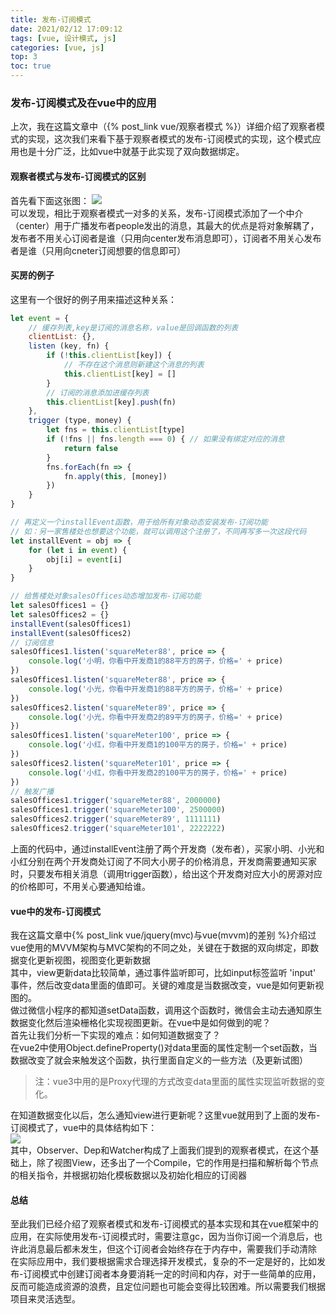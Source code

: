 ```yaml
---
title: 发布-订阅模式
date: 2021/02/12 17:09:12
tags: [vue, 设计模式, js]
categories: [vue, js]
top: 3
toc: true
---
```

### 发布-订阅模式及在vue中的应用
上次，我在这篇文章中（{% post_link vue/观察者模式 %}）详细介绍了观察者模式的实现，这次我们来看下基于观察者模式的发布-订阅模式的实现，这个模式应用也是十分广泛，比如vue中就基于此实现了双向数据绑定。  

#### 观察者模式与发布-订阅模式的区别
首先看下面这张图：
![](https://liangdo-top.oss-cn-shenzhen.aliyuncs.com/blog/1681656-20190609165617260-1339584210.png)  
可以发现，相比于观察者模式一对多的关系，发布-订阅模式添加了一个中介（center）用于广播发布者people发出的消息，其最大的优点是将对象解耦了，发布者不用关心订阅者是谁（只用向center发布消息即可），订阅者不用关心发布者是谁（只用向cneter订阅想要的信息即可） 

#### 买房的例子
这里有一个很好的例子用来描述这种关系：
```js
let event = {
    // 缓存列表,key是订阅的消息名称，value是回调函数的列表
    clientList: {},
    listen (key, fn) {
        if (!this.clientList[key]) {
            // 不存在这个消息则新建这个消息的列表
            this.clientList[key] = []
        }
        // 订阅的消息添加进缓存列表
        this.clientList[key].push(fn)
    },
    trigger (type, money) {
        let fns = this.clientList[type]
        if (!fns || fns.length === 0) { // 如果没有绑定对应的消息
            return false
        }
        fns.forEach(fn => {
            fn.apply(this, [money])
        })
    }
}

// 再定义一个installEvent函数，用于给所有对象动态安装发布-订阅功能
// 如：另一家售楼处也想要这个功能，就可以调用这个注册了，不同再写多一次这段代码
let installEvent = obj => {
    for (let i in event) {
        obj[i] = event[i]
    }
}

// 给售楼处对象salesOffices动态增加发布-订阅功能
let salesOffices1 = {}
let salesOffices2 = {}
installEvent(salesOffices1)
installEvent(salesOffices2)
// 订阅信息
salesOffices1.listen('squareMeter88', price => {
    console.log('小明，你看中开发商1的88平方的房子，价格=' + price)
})
salesOffices1.listen('squareMeter88', price => {
    console.log('小光，你看中开发商1的88平方的房子，价格=' + price)
})
salesOffices2.listen('squareMeter89', price => {
    console.log('小光，你看中开发商2的89平方的房子，价格=' + price)
})
salesOffices1.listen('squareMeter100', price => {
    console.log('小红，你看中开发商1的100平方的房子，价格=' + price)
})
salesOffices2.listen('squareMeter101', price => {
    console.log('小红，你看中开发商2的100平方的房子，价格=' + price)
})
// 触发广播
salesOffices1.trigger('squareMeter88', 2000000)
salesOffices1.trigger('squareMeter100', 2500000)
salesOffices2.trigger('squareMeter89', 1111111)
salesOffices2.trigger('squareMeter101', 2222222)
```  
上面的代码中，通过installEvent注册了两个开发商（发布者），买家小明、小光和小红分别在两个开发商处订阅了不同大小房子的价格消息，开发商需要通知买家时，只要发布相关消息（调用trigger函数），给出这个开发商对应大小的房源对应的价格即可，不用关心要通知给谁。  

#### vue中的发布-订阅模式
我在这篇文章中{% post_link vue/jquery(mvc)与vue(mvvm)的差别 %}介绍过vue使用的MVVM架构与MVC架构的不同之处，关键在于数据的双向绑定，即数据变化更新视图，视图变化更新数据  
其中，view更新data比较简单，通过事件监听即可，比如input标签监听 'input' 事件，然后改变data里面的值即可。关键的难度是当数据改变，vue是如何更新视图的。  
做过微信小程序的都知道setData函数，调用这个函数时，微信会主动去通知原生数据变化然后渲染栅格化实现视图更新。在vue中是如何做到的呢？  
首先让我们分析一下实现的难点：如何知道数据变了？  
在vue2中使用Object.defineProperty()对data里面的属性定制一个set函数，当数据改变了就会来触发这个函数，执行里面自定义的一些方法（及更新试图）
> 注：vue3中用的是Proxy代理的方式改变data里面的属性实现监听数据的变化。  

在知道数据变化以后，怎么通知view进行更新呢？这里vue就用到了上面的发布-订阅模式了，vue中的具体结构如下：  
![](https://liangdo-top.oss-cn-shenzhen.aliyuncs.com/blog/938664-20170522225458132-1434604303.png)  
其中，Observer、Dep和Watcher构成了上面我们提到的观察者模式，在这个基础上，除了视图View，还多出了一个Compile，它的作用是扫描和解析每个节点的相关指令，并根据初始化模板数据以及初始化相应的订阅器

#### 总结
至此我们已经介绍了观察者模式和发布-订阅模式的基本实现和其在vue框架中的应用，在实际使用发布-订阅模式时，需要注意gc，因为当你订阅一个消息后，也许此消息最后都未发生，但这个订阅者会始终存在于内存中，需要我们手动清除  
在实际应用中，我们要根据需求合理选择开发模式，复杂的不一定是好的，比如发布-订阅模式中创建订阅者本身要消耗一定的时间和内存，对于一些简单的应用，反而可能造成资源的浪费，且定位问题也可能会变得比较困难。所以需要我们根据项目来灵活选型。

